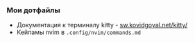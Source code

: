 ### Мои дотфайлы

- Документация к терминалу kitty - [sw.kovidgoyal.net/kitty/](https://sw.kovidgoyal.net/kitty/)
- Кейпамы nvim в `.config/nvim/commands.md`
